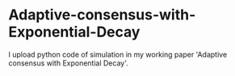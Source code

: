 # Adaptive-consensus-with-Exponential-Decay

I upload python code of simulation in my working paper 'Adaptive consensus with Exponential Decay'.
